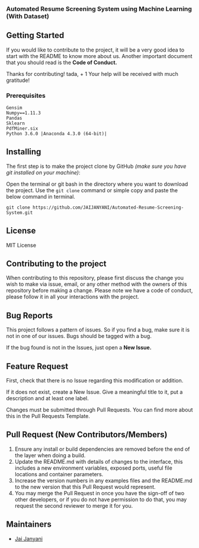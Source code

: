 ### Automated Resume Screening System using Machine Learning (With Dataset)


## Getting Started


If you would like to contribute to the project, it will be a very good idea to start with the README to know more about us. Another important document that you should read is the **Code of Conduct.**

Thanks for contributing! tada, + 1 Your help will be received with much gratitude!

### Prerequisites

    Gensim
    Numpy==1.11.3
    Pandas
    Sklearn
    PdfMiner.six
    Python 3.6.0 |Anaconda 4.3.0 (64-bit)|

## Installing


The first step is to make the project clone by GitHub _(make sure you have git installed on your machine)_:

Open the terminal or git bash in the directory where you want to download the project. Use the ``git clone`` command or simple copy and paste the below command in terminal.

``git clone https://github.com/JAIJANYANI/Automated-Resume-Screening-System.git``


## License
 MIT License

## Contributing to the project

When contributing to this repository, please first discuss the change you wish to make via issue,
email, or any other method with the owners of this repository before making a change. 
Please note we have a code of conduct, please follow it in all your interactions with the project.

## Bug Reports

This project follows a pattern of issues. So if you find a bug, make sure it is not in one of our issues. Bugs should be tagged with a bug.

If the bug found is not in the Issues, just open a **New Issue.**

## Feature Request

First, check that there is no Issue regarding this modification or addition.

If it does not exist, create a New Issue. Give a meaningful title to it, put a description and at least one label.

Changes must be submitted through Pull Requests. You can find more about this in the Pull Requests Template.

## Pull Request (New Contributors/Members)

1. Ensure any install or build dependencies are removed before the end of the layer when doing a 
   build.
2. Update the README.md with details of changes to the interface, this includes a new environment 
   variables, exposed ports, useful file locations and container parameters.
3. Increase the version numbers in any examples files and the README.md to the new version that this
   Pull Request would represent.
4. You may merge the Pull Request in once you have the sign-off of two other developers, or if you 
   do not have permission to do that, you may request the second reviewer to merge it for you.


## Maintainers

* [Jai Janyani](https://github.com/JAIJANYANI)

